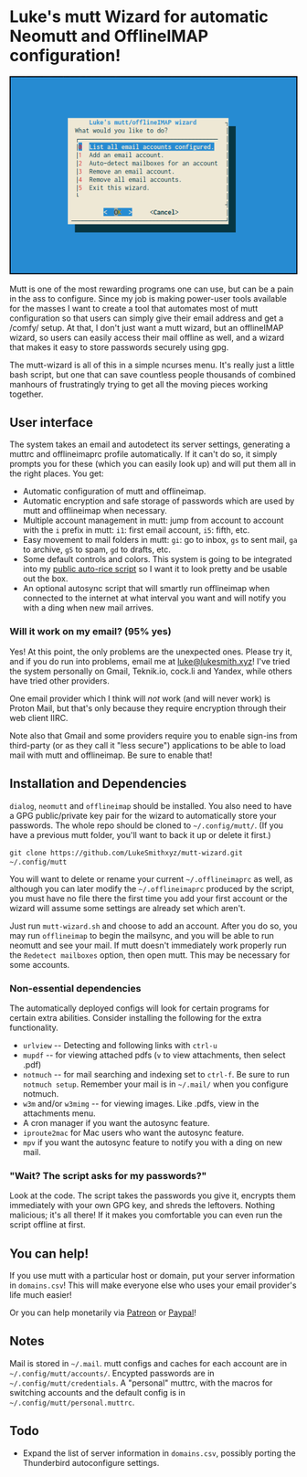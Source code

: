 # Luke's mutt Wizard for automatic Neomutt and OfflineIMAP configuration!

![mutt wizard preview](etc/mw.png)

Mutt is one of the most rewarding programs one can use, but can be a pain in the ass to configure. Since my job is making power-user tools available for the masses I want to create a tool that automates most of mutt configuration so that users can simply give their email address and get a /comfy/ setup. At that, I don't just want a mutt wizard, but an offlineIMAP wizard, so users can easily access their mail offline as well, and a wizard that makes it easy to store passwords securely using gpg.

The mutt-wizard is all of this in a simple ncurses menu. It's really just a little bash script, but one that can save countless people thousands of combined manhours of frustratingly trying to get all the moving pieces working together.

## User interface

The system takes an email and autodetect its server settings, generating a muttrc and offlineimaprc profile automatically. If it can't do so, it simply prompts you for these (which you can easily look up) and will put them all in the right places. You get:

+ Automatic configuration of mutt and offlineimap.
+ Automatic encryption and safe storage of passwords which are used by mutt and offlineimap when necessary.
+ Multiple account management in mutt: jump from account to account with the `i` prefix in mutt: `i1`: first email account, `i5`: fifth, etc.
+ Easy movement to mail folders in mutt: `gi`: go to inbox, `gs` to sent mail, `ga` to archive, `gS` to spam, `gd` to drafts, etc.
+ Some default controls and colors. This system is going to be integrated into my [public auto-rice script](https://larbs.xyz) so I want it to look pretty and be usable out the box.
+ An optional autosync script that will smartly run offlineimap when connected to the internet at what interval you want and will notify you with a ding when new mail arrives.

### Will it work on my email? (95% yes)

Yes! At this point, the only problems are the unexpected ones. Please try it, and if you do run into problems, email me at [luke@lukesmith.xyz](mailto:luke@lukesmith.xyz)! I've tried the system personally on Gmail, Teknik.io, cock.li and Yandex, while others have tried other providers.

One email provider which I think will *not* work (and will never work) is Proton Mail, but that's only because they require encryption through their web client IIRC.

Note also that Gmail and some providers require you to enable sign-ins from third-party (or as they call it "less secure") applications to be able to load mail with mutt and offlineimap. Be sure to enable that!

## Installation and Dependencies

`dialog`, `neomutt` and `offlineimap` should be installed. You also need to have a GPG public/private key pair for the wizard to automatically store your passwords. The whole repo should be cloned to `~/.config/mutt/`. (If you have a previous mutt folder, you'll want to back it up or delete it first.)

```
git clone https://github.com/LukeSmithxyz/mutt-wizard.git ~/.config/mutt
```

You will want to delete or rename your current `~/.offlineimaprc` as well, as although you can later modify the `~/.offlineimaprc` produced by the script, you must have no file there the first time you add your first account or the wizard will assume some settings are already set which aren't.

Just run `mutt-wizard.sh` and choose to add an account. After you do so, you may run `offlineimap` to begin the mailsync, and you will be able to run neomutt and see your mail.
If mutt doesn't immediately work properly run the `Redetect mailboxes` option, then open mutt. This may be necessary for some accounts.

### Non-essential dependencies

The automatically deployed configs will look for certain programs for certain extra abilities. Consider installing the following for the extra functionality.

+ `urlview` -- Detecting and following links with `ctrl-u`
+ `mupdf` -- for viewing attached pdfs (`v` to view attachments, then select .pdf)
+ `notmuch` -- for mail searching and indexing set to `ctrl-f`. Be sure to run `notmuch setup`. Remember your mail is in `~/.mail/` when you configure notmuch.
+ `w3m` and/or `w3mimg` -- for viewing images. Like .pdfs, view in the attachments menu.
+ A cron manager if you want the autosync feature.
+ `iproute2mac` for Mac users who want the autosync feature.
+ `mpv` if you want the autosync feature to notify you with a ding on new mail.

### "Wait? The script asks for my passwords?"

Look at the code. The script takes the passwords you give it, encrypts them immediately with your own GPG key, and shreds the leftovers. Nothing malicious; it's all there! If it makes you comfortable you can even run the script offline at first.

## You can help!

If you use mutt with a particular host or domain, put your server information in `domains.csv`! This will make everyone else who uses your email provider's life much easier!

Or you can help monetarily via [Patreon](https://patreon.com/lukesmith) or [Paypal](https://paypal.me/LukeMSmith)!

## Notes

Mail is stored in `~/.mail`. mutt configs and caches for each account are in `~/.config/mutt/accounts/`. Encypted passwords are in `~/.config/mutt/credentials`. A "personal" muttrc, with the macros for switching accounts and the default config is in `~/.config/mutt/personal.muttrc`.

## Todo

* Expand the list of server information in `domains.csv`, possibly porting the Thunderbird autoconfigure settings.
